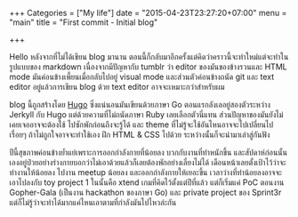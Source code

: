 +++
Categories = ["My life"]
date = "2015-04-23T23:27:20+07:00"
menu = "main"
title = "First commit - Initial blog"

+++

Hello หลังจากที่ไม่ได้เขียน blog มานาน
ตอนนี้ก็กลับมาอีกครั้งแต่คิดว่าคราวนี้จะทำใหม่แต่จะทำในรูปแบบของ
markdown เนื่องจากมีปัญหากับ tumblr ว่า editor ของมันของข้างรวนและ HTML
mode มันค่อนข้างเพี้ยนเมื่อกลับไปอยู่ visual mode และส่วนตัวค่อนข้างถนัด
git และ text editor อยู่แล้วการเขียน blog ด้วย text editor
อาจจะเหมาะกว่าสำหรับผม

blog นี้ถูกสร้างโดย [Hugo](http://gohugo.io/) ซึ่งแน่นอนมันเขียนด้วยภาษา
Go ตอนแรกลังเลอยู่สองตัวระหว่าง Jerkyll กับ Hugo
แต่ด้วยความที่ไม่ถนัดภาษา Ruby เลยเลือกตัวนี่แทน
ส่วนปัญหาของมันยังไม่เคยเจออาจจะต้องใช้ ไปซักพักก่อนถึงจะรู้ได้ และ
theme ที่ไม่รู้จะใช้อันไหนอาจจะไปเปลี่ยนไปเรื่อยๆ
ถ้าไม่ถูกใจอาจจะทำใช้เอง ฝึก HTML & CSS ไปด้วย
ระหว่างนั้นก็จะนำมาเล่าสู่กันฟัง

ปีนี้สุขภาพค่อนข้างย้ำแย่เพราะการออกกำลังกายที่น้อยลง
บวกกับงานที่ทำหนักขึ้น
และสัปดาห์ก่อนนั้นเองอยู่ป่วยอย่างร่างกายบอกว่าไม่เอาด้วยแล้วก็เลยต้องพักอย่างเลี่ยงไม่ได้
เดือนหน้าเลยตั้งเป้าไว้ว่าจะทำงานให้น้อยลง ไปงาน meetup น้อยลง
และออกกำลังกายให้เยอะขึ้น เวลาว่างที่ทำน้อยลงอาจจะเอาไปลงกับ toy project
1 ในนั้นคือ xtend เกมที่คิดไว้ตั้งแต่ปีที่แล้ว แต่ก็เริ่มแค่ PoC ตอนงาน
Gopher-Gala (เป็นงาน hackathon ของภาษา Go) และ private project ของ
Sprint3r แต่ก็ไม่รู้ว่าจะทำได้มากแค่ไหนเอาตามที่กำลังมันไปไหวล่ะกัน
